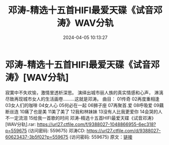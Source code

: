 ﻿---
title: 邓涛-精选十五首HIFI最爱天碟《试音邓涛》WAV分轨
date: 2024-04-05 10:13:27
categories: DTS多声道制作
tags: 华语中文
---
# 邓涛-精选十五首HIFI最爱天碟《试音邓涛》[WAV分轨]

寂寞中不失欢愉，激情里透析深思。
演绎出城市丽人族的真实情感和心声，
淋漓尽致再现城市女人的生活画卷………这就是邓涛。
曲目：
01传奇
02再度重相逢
03女人们的咖啡
04女人心
05何必在一起
06狮子座
07再聚首.爱
08呼吸爱
09藕断丝连
10痛了也是美
11美了美了
12我和林妹妹
13没有人比我更爱你
14会哭的人不一定流泪
15给我一首歌的时间
邓涛-精选十五首HIFI最爱天碟《试音邓涛》[WAV分轨].rar: https://url27.ctfile.com/f/9388027-1048866955-6ec318?p=559675
(访问密码: 559675)
邓涛CD: https://url27.ctfile.com/d/9388027-60623437-3b5f02?p=559675
(访问密码: 559675)
原文：[链接](https://blog.sina.com.cn/s/blog_1647c7e7601031504.html)